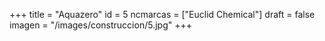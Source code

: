 +++
title = "Aquazero"
id = 5
ncmarcas = ["Euclid Chemical"]
draft = false
imagen = "/images/construccion/5.jpg"
+++

<!--more-->